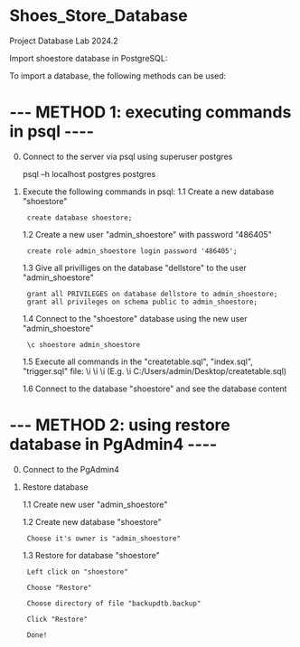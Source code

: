 # Shoes_Store_Database
Project Database Lab 2024.2

Import shoestore database in PostgreSQL:

To import a database, the following methods can be used:

--- METHOD 1: executing commands in psql ----
=================================================

0. Connect to the server via psql using superuser postgres

	psql –h localhost  postgres postgres

1. Execute the following commands in psql:
	1.1 Create a new database "shoestore"

		create database shoestore;

	1.2 Create a new user "admin_shoestore" with password "486405"

		create role admin_shoestore login password '486405';

	1.3 Give all privilliges on the database "dellstore" to the user "admin_shoestore"

		grant all PRIVILEGES on database dellstore to admin_shoestore;
		grant all privileges on schema public to admin_shoestore;

	1.4 Connect to the "shoestore" database using the new user "admin_shoestore"

		\c shoestore admin_shoestore 

	1.5 Execute all commands in the "createtable.sql", "index.sql", "trigger.sql" file:
		\i <pathfile to createtable.sql> 
		\i <pathfile to index.sql> 
		\i <pathfile to trigger.sql> 
		(E.g. \i C:/Users/admin/Desktop/createtable.sql)

	1.6 Connect to the database "shoestore" and see the database content

--- METHOD 2: using restore database in PgAdmin4 ----
=================================================
0. Connect to the PgAdmin4

1. Restore database

	1.1 Create new user "admin_shoestore"

	1.2 Create new database "shoestore"

		Choose it's owner is "admin_shoestore"

	1.3 Restore for database "shoestore"

		Left click on "shoestore"

		Choose "Restore"

		Choose directory of file "backupdtb.backup"

		Click "Restore"
		
		Done!